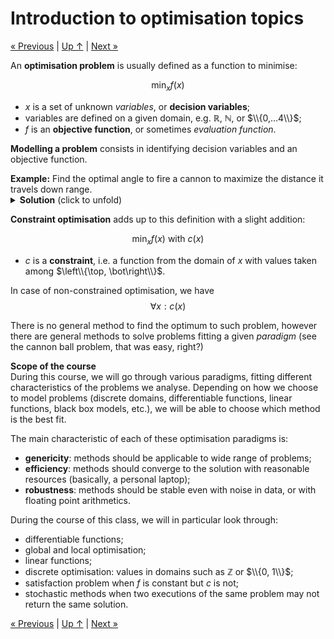 # Introduction to optimisation topics

[« Previous](./environment) \| [Up ↑](.) \| [Next »](../2_gradient)

An **optimisation problem** is usually defined as a function to minimise:

$$\min_x f(x)$$

- $x$ is a set of unknown _variables_, or **decision variables**;
- variables are defined on a given domain, e.g. $\mathbb{R}$, $\mathbb{N}$, or $\\{0,...4\\}$;
- $f$ is an **objective function**, or sometimes _evaluation function_.

**Modelling a problem** consists in identifying decision variables and an objective function.

<div class="alert alert-warning"><b>Example:</b>
Find the optimal angle to fire a cannon to maximize the distance it travels down range.
</div>

<details><summary><b>Solution</b> (click to unfold)</summary>

<ul>
<li>Define the referential, sum the forces applying to a cannon ball of mass $m$, integrate, etc.</li>
  $$y = -\frac{g}{2 v_0^2\, \cos^2 \alpha} x^2 + \tan \alpha\, x$$

<li>The range of the cannonball writes:</li>
  $$ d = \frac{v_0^2\, \sin (2\alpha)}{g} $$

<li>The sine function is continuous and differentiable:</li>
  $$\alpha_{max} = 45^{\circ}$$

</ul>

</details>

**Constraint optimisation** adds up to this definition with a slight addition:

$$\min_x f(x) \textsf{ with } c(x)$$

- $c$ is a **constraint**, i.e. a function from the domain of $x$ with values taken among $\left\\{\top, \bot\right\\}$.

In case of non-constrained optimisation, we have $$\forall x: c(x)$$

There is no general method to find the optimum to such problem, however there are general methods to solve problems fitting a given _paradigm_ (see the cannon ball problem, that was easy, right?)

<div class="alert alert-danger"><b>Scope of the course</b><br/>
During this course, we will go through various paradigms, fitting different characteristics of the problems we analyse.
Depending on how we choose to model problems (discrete domains, differentiable functions, linear functions, black box models, etc.), we will be able to choose which method is the best fit.
</div>

The main characteristic of each of these optimisation paradigms is:

- **genericity**: methods should be applicable to wide range of problems;
- **efficiency**: methods should converge to the solution with reasonable resources (basically, a personal laptop);
- **robustness**: methods should be stable even with noise in data, or with floating point arithmetics.

During the course of this class, we will in particular look through:

- differentiable functions;
- global and local optimisation;
- linear functions;
- discrete optimisation: values in domains such as $\mathbb{Z}$ or $\\{0, 1\\}$;
- satisfaction problem when $f$ is constant but $c$ is not;
- stochastic methods when two executions of the same problem may not return the same solution.

[« Previous](./environment) \| [Up ↑](.) \| [Next »](../2_gradient)
